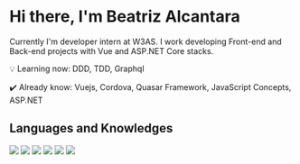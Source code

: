 # Hi there, I'm Beatriz Alcantara

Currently I'm developer intern at W3AS. I work developing Front-end and Back-end projects with Vue and ASP.NET Core stacks.

:bulb: Learning now: DDD, TDD, Graphql

:heavy_check_mark: Already know: Vuejs, Cordova, Quasar Framework, JavaScript Concepts, ASP.NET

## Languages and Knowledges
  <span>
    <img src="https://camo.githubusercontent.com/255bd0be37b6c67aca3ddaa71b757716208a09b014f5f7855e8482a5ee6a47ca/68747470733a2f2f696d672e736869656c64732e696f2f62616467652f2d4a6176615363726970742d4645414533323f7374796c653d666c6174266c6f676f436f6c6f723d666666266c6f676f3d6a617661736372697074"/>
  </span>
   
   <span>
    <img src="https://camo.githubusercontent.com/bd5853d5c82b143b139a450191123b5b36b0ef47adc0c67f6d1657f10c70dc67/68747470733a2f2f696d672e736869656c64732e696f2f62616467652f2d5675652e6a732d3431424138323f7374796c653d666c6174266c6f676f436f6c6f723d666666266c6f676f3d7675652e6a73"/>
   </span>
   
  <span>
    <img src="https://camo.githubusercontent.com/06ce756d45adbba2e3e9ef9fb786336a805c2b1e817af929de26b9f57d50ba46/68747470733a2f2f696d672e736869656c64732e696f2f62616467652f2d5175617361722d3139373644313f7374796c653d666c6174266c6f676f436f6c6f723d666666266c6f676f3d717561736172"/>
  </span>
   
   <span>
    <img src="https://camo.githubusercontent.com/7711c28fc6e66881280a72af416c8a0af3904a8f0963ba4a0becd2b4ba5c11a8/68747470733a2f2f696d672e736869656c64732e696f2f62616467652f2d4e6f64652e6a732d3542393835363f7374796c653d666c6174266c6f676f436f6c6f723d666666266c6f676f3d6e6f64652e6a73"/>
   </span>
 
<span>
  <img src="https://img.shields.io/badge/-ChartJS-pink"/>
 </span>

   <span>
    <img src="https://img.shields.io/badge/-Apexchart-blue"/>
   </span>
